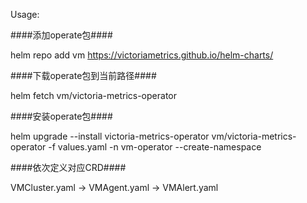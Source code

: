 Usage:

####添加operate包####

helm repo add vm https://victoriametrics.github.io/helm-charts/

####下载operate包到当前路径####

helm fetch vm/victoria-metrics-operator

####安装operate包####

helm upgrade --install victoria-metrics-operator vm/victoria-metrics-operator -f values.yaml -n vm-operator --create-namespace

####依次定义对应CRD####

VMCluster.yaml -> VMAgent.yaml -> VMAlert.yaml
